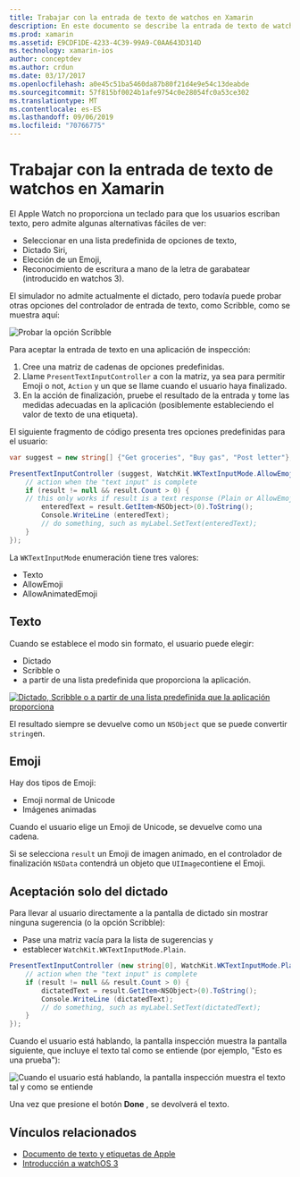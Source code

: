 ```yaml
---
title: Trabajar con la entrada de texto de watchos en Xamarin
description: En este documento se describe la entrada de texto de watchos en Xamarin. Describe el método PresentTextInputController, scribbling, texto sin formato, emojis y dictado.
ms.prod: xamarin
ms.assetid: E9CDF1DE-4233-4C39-99A9-C0AA643D314D
ms.technology: xamarin-ios
author: conceptdev
ms.author: crdun
ms.date: 03/17/2017
ms.openlocfilehash: a0e45c51ba5460da87b80f21d4e9e54c13deabde
ms.sourcegitcommit: 57f815bf0024b1afe9754c0e28054fc0a53ce302
ms.translationtype: MT
ms.contentlocale: es-ES
ms.lasthandoff: 09/06/2019
ms.locfileid: "70766775"
---
```

# <a name="working-with-watchos-text-input-in-xamarin"></a>Trabajar con la entrada de texto de watchos en Xamarin

El Apple Watch no proporciona un teclado para que los usuarios escriban texto, pero admite algunas alternativas fáciles de ver:

- Seleccionar en una lista predefinida de opciones de texto,
- Dictado Siri,
- Elección de un Emoji,
- Reconocimiento de escritura a mano de la letra de garabatear (introducido en watchos 3).

El simulador no admite actualmente el dictado, pero todavía puede probar otras opciones del controlador de entrada de texto, como Scribble, como se muestra aquí:

![](text-input-images/textinput-sml.png "Probar la opción Scribble")

Para aceptar la entrada de texto en una aplicación de inspección:

1. Cree una matriz de cadenas de opciones predefinidas.
2. Llame `PresentTextInputController` a con la matriz, ya sea para permitir Emoji o not, `Action` y un que se llame cuando el usuario haya finalizado.
3. En la acción de finalización, pruebe el resultado de la entrada y tome las medidas adecuadas en la aplicación (posiblemente estableciendo el valor de texto de una etiqueta).

El siguiente fragmento de código presenta tres opciones predefinidas para el usuario:

```csharp
var suggest = new string[] {"Get groceries", "Buy gas", "Post letter"};

PresentTextInputController (suggest, WatchKit.WKTextInputMode.AllowEmoji, (result) => {
    // action when the "text input" is complete
    if (result != null && result.Count > 0) {
    // this only works if result is a text response (Plain or AllowEmoji)
        enteredText = result.GetItem<NSObject>(0).ToString();
        Console.WriteLine (enteredText);
        // do something, such as myLabel.SetText(enteredText);
    }
});
```

La `WKTextInputMode` enumeración tiene tres valores:

- Texto
- AllowEmoji
- AllowAnimatedEmoji

## <a name="plain"></a>Texto

Cuando se establece el modo sin formato, el usuario puede elegir:

- Dictado
- Scribble o
- a partir de una lista predefinida que proporciona la aplicación.

[![](text-input-images/plain-scribble-sml.png "Dictado, Scribble o a partir de una lista predefinida que la aplicación proporciona")](text-input-images/plain-scribble.png#lightbox)

El resultado siempre se devuelve como un `NSObject` que se puede convertir `string`en.

## <a name="emoji"></a>Emoji

Hay dos tipos de Emoji:

- Emoji normal de Unicode
- Imágenes animadas

Cuando el usuario elige un Emoji de Unicode, se devuelve como una cadena.

Si se selecciona `result` un Emoji de imagen animado, en el controlador de finalización `NSData` contendrá un objeto que `UIImage`contiene el Emoji.

## <a name="accepting-dictation-only"></a>Aceptación solo del dictado

Para llevar al usuario directamente a la pantalla de dictado sin mostrar ninguna sugerencia (o la opción Scribble):

- Pase una matriz vacía para la lista de sugerencias y
- establecer `WatchKit.WKTextInputMode.Plain`.

```csharp
PresentTextInputController (new string[0], WatchKit.WKTextInputMode.Plain, (result) => {
    // action when the "text input" is complete
    if (result != null && result.Count > 0) {
        dictatedText = result.GetItem<NSObject>(0).ToString();
        Console.WriteLine (dictatedText);
        // do something, such as myLabel.SetText(dictatedText);
    }
});
```

Cuando el usuario está hablando, la pantalla inspección muestra la pantalla siguiente, que incluye el texto tal como se entiende (por ejemplo, "Esto es una prueba"):

![](text-input-images/dictation.png "Cuando el usuario está hablando, la pantalla inspección muestra el texto tal y como se entiende")

Una vez que presione el botón **Done** , se devolverá el texto.

## <a name="related-links"></a>Vínculos relacionados

- [Documento de texto y etiquetas de Apple](https://developer.apple.com/library/ios/documentation/General/Conceptual/WatchKitProgrammingGuide/TextandLabels.html)
- [Introducción a watchOS 3](~/ios/watchos/platform/introduction-to-watchos3/index.md)
